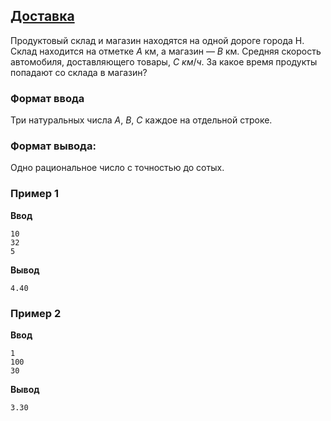 ## [Доставка](../../../solutions/2.1/21_p.py)

Продуктовый склад и магазин находятся на одной дороге города Н.
Склад находится на отметке $A$ км, а магазин — $B$ км. Средняя скорость автомобиля, доставляющего товары, $C$ $км/ч$.
За какое время продукты попадают со склада в магазин?

### Формат ввода

Три натуральных числа $A$, $B$, $C$ каждое на отдельной строке.

### Формат вывода:

Одно рациональное число с точностью до сотых.

### Пример 1

__Ввод__
```plaintext
10
32
5
```

__Вывод__
```plaintext
4.40
```

### Пример 2

__Ввод__
```plaintext
1
100
30
```

__Вывод__
```plaintext
3.30
```